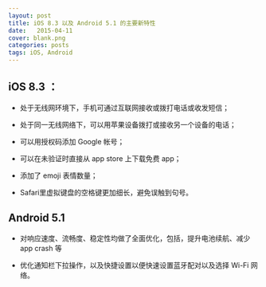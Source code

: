```yaml
---
layout: post
title: iOS 8.3 以及 Android 5.1 的主要新特性
date:   2015-04-11
cover: blank.png
categories: posts
tags: iOS, Android
---
```


## iOS 8.3 ：  

- 处于无线网环境下，手机可通过互联网接收或拨打电话或收发短信；

- 处于同一无线网络下，可以用苹果设备拨打或接收另一个设备的电话；

- 可以用授权码添加 Google 帐号；

- 可以在未验证时直接从 app store 上下载免费 app；

- 添加了 emoji 表情数量；

- Safari里虚拟键盘的空格键更加细长，避免误触到句号。

## Android 5.1  

- 对响应速度、流畅度、稳定性均做了全面优化，包括，提升电池续航、减少 app crash 等

- 优化通知栏下拉操作，以及快捷设置以便快速设置蓝牙配对以及选择 Wi-Fi 网络。
